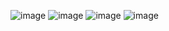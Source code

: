 ![image](https://github.com/user-attachments/assets/95a407df-9b52-4bd1-925a-98f64cd2c429)
![image](https://github.com/user-attachments/assets/bf0a63b9-7aa3-4a42-bb12-5f2f57f1a12f)
![image](https://github.com/user-attachments/assets/57444f05-ecbf-4415-82b3-eb533acacf48)
![image](https://github.com/user-attachments/assets/4f0dc556-831b-4c5d-840f-1a65d103ecd6)
